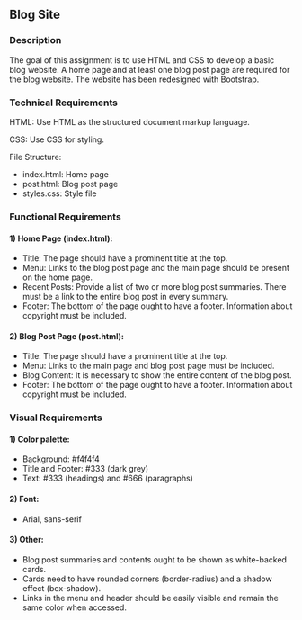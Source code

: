 ## Blog Site
### Description
The goal of this assignment is to use HTML and CSS to develop a basic blog website. 
A home page and at least one blog post page are required for the blog website.
The website has been redesigned with Bootstrap.
### Technical Requirements
HTML: Use HTML as the structured document markup language.

CSS: Use CSS for styling.

File Structure:
- index.html: Home page
- post.html: Blog post page
- styles.css: Style file
### Functional Requirements
#### 1) Home Page (index.html):
- Title: The page should have a prominent title at the top.
- Menu: Links to the blog post page and the main page should be present on the home page.
- Recent Posts: Provide a list of two or more blog post summaries. There must be a link to the entire blog post in every summary.
- Footer: The bottom of the page ought to have a footer. Information about copyright must be included.
#### 2) Blog Post Page (post.html):
- Title: The page should have a prominent title at the top.
- Menu: Links to the main page and blog post page must be included.
- Blog Content: It is necessary to show the entire content of the blog post.
- Footer: The bottom of the page ought to have a footer. Information about copyright must be included.
### Visual Requirements
#### 1) Color palette:
- Background: #f4f4f4
- Title and Footer: #333 (dark grey)
- Text: #333 (headings) and #666 (paragraphs)
#### 2) Font: 
- Arial, sans-serif
#### 3) Other:
- Blog post summaries and contents ought to be shown as white-backed cards.
- Cards need to have rounded corners (border-radius) and a shadow effect (box-shadow).
- Links in the menu and header should be easily visible and remain the same color when accessed.
